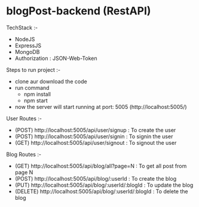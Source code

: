 # blogPost-backend (RestAPI)

TechStack :-
- NodeJS
- ExpressJS
- MongoDB
- Authorization : JSON-Web-Token

Steps to run project :-
- clone aur download the code
- run command 
  - npm install
  - npm start
- now the server will start running at port: 5005 (http://localhost:5005/)

User Routes :-
- (POST) http://localhost:5005/api/user/signup : To create the user
- (POST) http://localhost:5005/api/user/signin : To signin the user
- (GET) http://localhost:5005/api/user/signout : To signout the user

Blog Routes :-
- (GET) http://localhost:5005/api/blog/all?page=N : To get all post from page N 
- (POST) http://localhost:5005/api/blog/:userId : To create the blog
- (PUT) http://localhost:5005/api/blog/:userId/:blogId : To update the blog
- (DELETE) http://localhost:5005/api/blog/:userId/:blogId : To delete the blog
